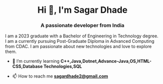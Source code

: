 <h1 align="center">Hi 👋, I'm Sagar Dhade</h1>
<h3 align="center">A passionate developer from India</h3>
I am a 2023 graduate with a Bachelor of Engineering in Technology degree. I am a currently pursuing Post-Graduate Diploma in Advanced Computing from CDAC. I am passionate about new technologies and love to explore them.

- 🌱 I’m currently learning **C++,Java,Dotnet,Advance-Java,OS,HTML-CSS,Database Technologies,SQL**

- 📫 How to reach me **sagardhade2@gmail.com**




